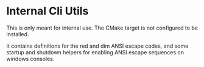 # Internal Cli Utils

This is only meant for internal use. The CMake target is not configured to be installed.

It contains definitions for the red and dim ANSI escape codes, and some startup and shutdown helpers for enabling ANSI escape sequences on windows consoles.